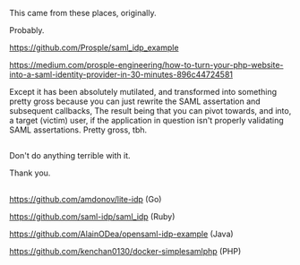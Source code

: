 
This came from these places, originally.

Probably.

https://github.com/Prosple/saml_idp_example

https://medium.com/prosple-engineering/how-to-turn-your-php-website-into-a-saml-identity-provider-in-30-minutes-896c44724581

Except it has been absolutely mutilated, and transformed into something pretty gross because you can just rewrite the SAML assertation and subsequent callbacks,
 The result being that you can pivot towards, and into, a target (victim) user, if the application in question isn't properly validating SAML assertations.
   Pretty gross, tbh.

##
##

Don't do anything terrible with it. 

Thank you.

##
##


https://github.com/amdonov/lite-idp   (Go)

https://github.com/saml-idp/saml_idp  (Ruby)

https://github.com/AlainODea/opensaml-idp-example   (Java)

https://github.com/kenchan0130/docker-simplesamlphp  (PHP)


